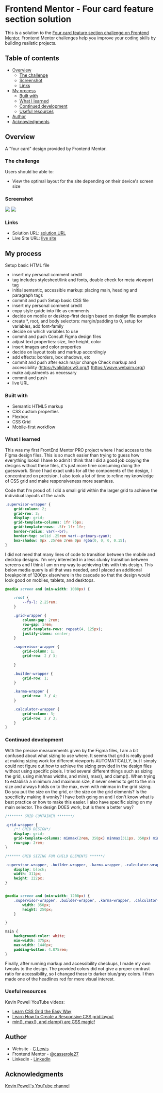 # Frontend Mentor - Four card feature section solution

This is a solution to the [Four card feature section challenge on Frontend Mentor](https://www.frontendmentor.io/challenges/four-card-feature-section-weK1eFYK). Frontend Mentor challenges help you improve your coding skills by building realistic projects. 

## Table of contents

- [Overview](#overview)
  - [The challenge](#the-challenge)
  - [Screenshot](#screenshot)
  - [Links](#links)
- [My process](#my-process)
  - [Built with](#built-with)
  - [What I learned](#what-i-learned)
  - [Continued development](#continued-development)
  - [Useful resources](#useful-resources)
- [Author](#author)
- [Acknowledgments](#acknowledgments)

## Overview

A "four card" design provided by Frontend Mentor.

### The challenge

Users should be able to:

- View the optimal layout for the site depending on their device's screen size

### Screenshot

![](/design/mymobile.png)
![](/design/mydesktop.png)

### Links

- Solution URL: [solution URL](https://www.frontendmentor.io/solutions/four-card-feature-section-using-responsive-css-grid-vZGriGOpU1)
- Live Site URL: [live site](https://www.clewisdev.com/FMfourcardfeaturesection/)

## My process

Setup basic HTML file 
- insert my personal comment credit
- <head> tag includes stylesheet/link and fonts, double check for meta viewport tag
- initial semantic, accessible markup: placing main, heading and paragraph tags
 - commit and push
Setup basic CSS file
- insert my personal comment credit
- copy style guide into file as comments
- decide on mobile or desktop-first design based on design file examples
- create *, root, and body selectors: margin/padding to 0, setup for variables, add font-family
- decide on which variables to use
- commit and push
Consult Figma design files
 - adjust text properties: size, line height, color
 - insert images and color properties
 - decide on layout tools and markup accordingly
 - add effects: borders, box shadows, etc
 - commit and push after each major change
Check markup and accessibility
(https://validator.w3.org/)
(https://wave.webaim.org/)
 - make adjustments as necessary
 - commit and push
 - live URL


### Built with

- Semantic HTML5 markup
- CSS custom properties
- Flexbox
- CSS Grid
- Mobile-first workflow

### What I learned

This was my first FrontEnd Mentor PRO project where I had access to the Figma design files. This is so much easier than trying to guess how everything looks! I have to admit I think that I did a good job copying the designs without these files, it's just more time consuming doing the guesswork. 
Since I had exact units for all the components of the design, I concentrated on precision.
I also took a lot of time to refine my knowledge of CSS grid and make responsiveness more seamless. 

Code that I'm proud of:
I did a small grid within the larger grid to achieve the individual layouts of the cards

```css
.supervisor-wrapper {
    grid-column: 2;
    grid-row: 2;
    display: grid;
    grid-template-columns: 1fr 75px;
    grid-template-rows: .5fr 1fr 1fr;
    border-radius: var(--br);
    border-top: solid .25rem var(--primary-cyan);
    box-shadow: 0px .25rem 2rem 0px rgba(0, 0, 0, 0.15);
}
```

I did not need that many lines of code to transition between the mobile and desktop designs. I'm very interested in a less clunky transition between screens and I think I am on my way to achieving this with this design. This below media query is all that was needed, and I placed an additional breakpoint of 1200px elsewhere in the cascade so that the design would look good on mobiles, tablets, and desktops. 

```css
@media screen and (min-width: 1080px) {

    :root {
        --fs-l: 2.25rem;
    }

    .grid-wrapper {
        column-gap: 2rem;
        row-gap: 1rem;
        grid-template-rows: repeat(4, 125px);
        justify-items: center;
    }

    .supervisor-wrapper {
        grid-column: 1;
        grid-row: 2 / 3;
        
    }

    .builder-wrapper {
        grid-row: 1;
    }

    .karma-wrapper {
        grid-row: 3 / 4;
    }

    .calculator-wrapper {
        grid-column: 3;
        grid-row: 2 / 3;
    }
}
```
### Continued development

With the precise measurements given by the Figma files, I am a bit confused about what sizing to use where. It seems that grid is really good at making sizing work for different viewports AUTOMATICALLY, but I simply could not figure out how to achieve the sizing provided in the design files without using specific pixels. I tried several different things such as sizing the grid, using min/max widths, and min(), max(), and clamp(). When trying to establish a minimum and maximum size, it never seems to get to the min size and always holds on to the max, even with minmax in the grid sizing.
Do you put the size on the grid, or the size on the grid elements? Is the specificity making it wonky? I have both going on and I don't know what is best practice or how to make this easier. I also have specific sizing on my main selector.
The design DOES work, but is there a better way?

```css
/******* GRID CONTAINER *******/

.grid-wrapper {
    /*! GRID DESIGN*/
    display: grid;
    grid-template-columns: minmax(2rem, 350px) minmax(311px, 350px) minmax(2rem, 350px);
    row-gap: 2rem;      
}

/****** GRID SIZING FOR CHILD ELEMENTS ******/

.supervisor-wrapper, .builder-wrapper, .karma-wrapper, .calculator-wrapper {
    display: block;
    width: 311px;
    height: 222px;
}


@media screen and (min-width: 1200px) {
    .supervisor-wrapper, .builder-wrapper, .karma-wrapper, .calculator-wrapper {
        width: 350px;
        height: 250px;
    }

}
```
```css
main { 
    background-color: white;
    min-width: 375px;
    max-width: 1440px;
    padding-bottom: 4.875rem;
}
```

Finally, after running markup and accessibility checkups, I made my own tweaks to the design. The provided colors did not give a proper contrast ratio for accessibility, so I changed these to darker blue/gray colors. I then made one of the headlines red for more visual interest. 

### Useful resources

Kevin Powell YouTube videos:
- [Learn CSS Grid the Easy Way](https://www.youtube.com/watch?v=rg7Fvvl3taU) 
- [Learn How to Create a Responsive CSS grid layout](https://www.youtube.com/watch?v=sKFW3wek21Q&list=PL4-IK0AVhVjPv5tfS82UF_iQgFp4Bl998&index=14) 
- [min(), max(), and clamp() are CSS magic!](https://www.youtube.com/watch?v=U9VF-4euyRo&list=PL4-IK0AVhVjODqX-gN6KH68Tt_zrYiTwA&index=3)


## Author

- Website - [C Lewis](https://www.clewisdev.com)
- Frontend Mentor - [@casserole27](https://www.frontendmentor.io/profile/casserole27)
- LinkedIn - [LinkedIn](https://www.linkedin.com/in/clewisdev/)


## Acknowledgments

[Kevin Powell's YouTube channel](https://www.youtube.com/kepowob)


